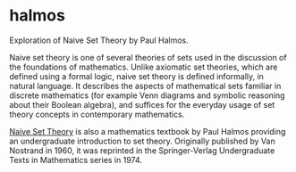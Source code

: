 # halmos
Exploration of Naive Set Theory by Paul Halmos.

Naive set theory is one of several theories of sets used in the discussion of the foundations of mathematics. Unlike axiomatic set theories, which are defined using a formal logic, naive set theory is defined informally, in natural language. It describes the aspects of mathematical sets familiar in discrete mathematics (for example Venn diagrams and symbolic reasoning about their Boolean algebra), and suffices for the everyday usage of set theory concepts in contemporary mathematics.

[Naive Set Theory](http://link.springer.com/book/10.1007/978-1-4757-1645-0) is also a mathematics textbook by Paul Halmos providing an undergraduate introduction to set theory. Originally published by Van Nostrand in 1960, it was reprinted in the Springer-Verlag Undergraduate Texts in Mathematics series in 1974.
